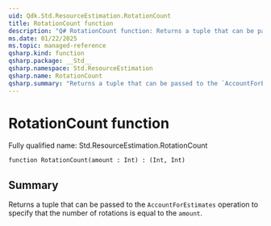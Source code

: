 ```yaml
---
uid: Qdk.Std.ResourceEstimation.RotationCount
title: RotationCount function
description: "Q# RotationCount function: Returns a tuple that can be passed to the `AccountForEstimates` operation to specify that the number of rotations is equal to the `amount`."
ms.date: 01/22/2025
ms.topic: managed-reference
qsharp.kind: function
qsharp.package: __Std__
qsharp.namespace: Std.ResourceEstimation
qsharp.name: RotationCount
qsharp.summary: "Returns a tuple that can be passed to the `AccountForEstimates` operation to specify that the number of rotations is equal to the `amount`."
---
```


# RotationCount function

Fully qualified name: Std.ResourceEstimation.RotationCount

```qsharp
function RotationCount(amount : Int) : (Int, Int)
```

## Summary
Returns a tuple that can be passed to the `AccountForEstimates` operation
to specify that the number of rotations is equal to the `amount`.
